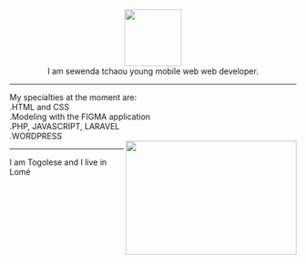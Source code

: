 <div id="header" align="center">
  <img src="sewenda.jpg" width="100"/>
</div>

 <div id="header" align="center">
  I am sewenda tchaou young mobile web web developer.
  </div>
<hr>
<div  display: flex>
       <div id="badges">
         My specialties at the moment are:<br>
         .HTML and CSS <br>
         .Modeling with the FIGMA application <br>
         .PHP, JAVASCRIPT, LARAVEL <br>
         .WORDPRESS <br>
        </div>
       <div align="center">
         <img src="https://media.giphy.com/media/dWesBcTLavkZuG35MI/giphy.gif" align="right" width="300" height="200"/>
       </div>
   </div>
   <hr>
        I am Togolese and I live in Lomé
        
    

 

